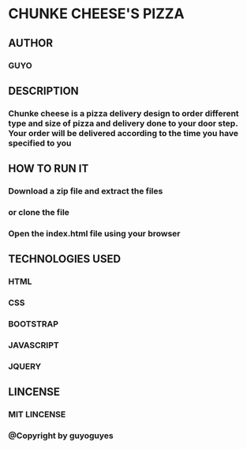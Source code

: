 # CHUNKE CHEESE'S PIZZA

## AUTHOR

### GUYO 

## DESCRIPTION

### Chunke cheese is a pizza delivery design to order different type and size of pizza and delivery done to your door step. Your order will be delivered according to the time you have specified to you

## HOW TO RUN IT

### Download a zip file and extract the files
### or clone the file
### Open the index.html file using your browser

## TECHNOLOGIES USED

### HTML
### CSS
### BOOTSTRAP
### JAVASCRIPT
### JQUERY

## LINCENSE

### MIT LINCENSE

### @Copyright by guyoguyes